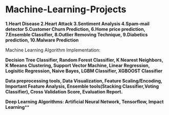 # Machine-Learning-Projects
**1.Heart Disease
2.Heart Attack
3.Sentiment Analysis
4.Spam-mail detector
5.Customer Churn Prediction,
6.Home price prediction,
7.Ensemble Classifier,
8.Outlier Removing Technique,
9.Diabetics prediction,
10.Malware Prediction**

Machine Learning Algorithm Implementation:

  **Decision Tree Classifier,
  Random Forest Classifier,
  K Nearest Neighbors,
  K Meeans Clustering,
  Support Vector Machine,
  Linear Regression,
  Logisitic Regression,
  Naive Bayes,
  LGBM Classifier,
  XGBOOST Classifier**
  
  
**Data preprocessing tools,
Data Visualization,
Feature Scaling/Encoding,
Important Feature Analysis,
Ensemble tools(Stacking Classifier,Voting Classifier),
Cross Validation Score,
Evaluation Report.**


**Deep Learning Algorithms:
Artificial Neural Network,
Tensorflow,
Impact Learning****
